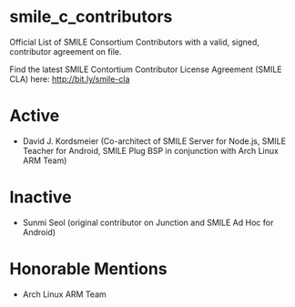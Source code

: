smile_c_contributors
====================

Official List of SMILE Consortium Contributors with a valid, signed, contributor agreement on file.

Find the latest SMILE Contortium Contributor License Agreement (SMILE  CLA) here: http://bit.ly/smile-cla

Active
======

* David J. Kordsmeier (Co-architect of SMILE Server for Node.js, SMILE Teacher for Android, SMILE Plug BSP in conjunction with Arch Linux ARM Team)

Inactive
========

* Sunmi Seol (original contributor on Junction and SMILE Ad Hoc for Android) 

Honorable Mentions
==================

* Arch Linux ARM Team
